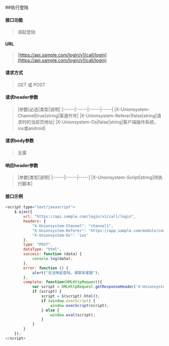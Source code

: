 ##执行登陆
<br>

#### 接口功能
> 调起登陆

#### URL
> [https://api.sample.com/login/v1/call/login](https://api.sample.com/login/v1/call/login)

#### 请求方式
> GET 或 POST

#### 请求header参数
> |参数|必选|类型|说明|
|:-----|:-----|:-----|-----|
|X-Unionsystem-Channel|true|string|渠道代号|
|X-Unionsystem-Referer|false|string|请求时的当前页地址|
|X-Unionsystem-Os|false|string|客户端操作系统，ios或android|

#### 请求body参数
> 无需

#### 响应header参数
> |参数|类型|说明|
|:-----|:-----|-----|
|X-Unionsystem-Script|string|待执行脚本|

#### 接口示例
``` javascript
<script type="text/javascript">
    $.ajax({
        url: "https://api.sample.com/login/v1/call/login",
        headers: {
            "X-Unionsystem-Channel": "channel1",
            "X-Unionsystem-Referer": "https://app.sample.com/module/comtroller/action",
            "X-Unionsystem-Os": 'ios'
        },
        type: "POST",
        dataType: "html",
        success: function (data) {
            console.log(data);
        },
        error: function () {
            alert("无法唤起登陆，请联系客服");
        },
        complete: function(XMLHttpRequest){
            var script = XMLHttpRequest.getResponseHeader('X-Unionsystem-Script');
            if (script) {
                script = $(script).html();
                if (window.execScript) {
                    window.execScript(script);
                } else {
                    window.eval(script);
                }
            }
        }
    });
</script>